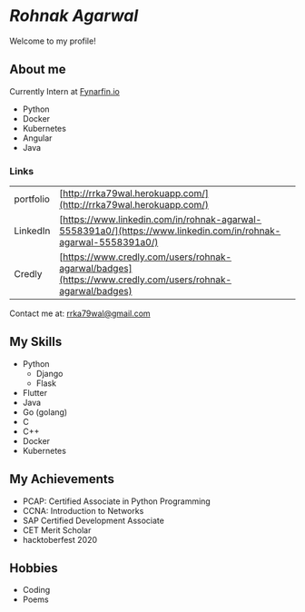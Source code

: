 # ***Rohnak Agarwal***

Welcome to my profile!

## **About me**

Currently Intern at [Fynarfin.io](https://fynarfin.io/)
- Python
- Docker
- Kubernetes
- Angular
- Java

### **Links**

|||
| - | - |
| portfolio | [http://rrka79wal.herokuapp.com/](http://rrka79wal.herokuapp.com/) |
| LinkedIn | [https://www.linkedin.com/in/rohnak-agarwal-5558391a0/](https://www.linkedin.com/in/rohnak-agarwal-5558391a0/) |
| Credly | [https://www.credly.com/users/rohnak-agarwal/badges](https://www.credly.com/users/rohnak-agarwal/badges) |


Contact me at: [rrka79wal@gmail.com](rrka79wal@gmail.com)

## **My Skills**

- Python
  - Django
  - Flask
- Flutter
- Java
- Go (golang)
- C
- C++
- Docker
- Kubernetes

## **My Achievements**

- PCAP: Certified Associate in Python Programming
- CCNA: Introduction to Networks
- SAP Certified Development Associate
- CET Merit Scholar
- hacktoberfest 2020

## **Hobbies**

- Coding
- Poems
